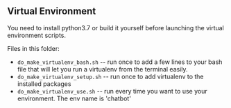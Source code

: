 ## Virtual Environment

You need to install python3.7 or build it yourself before launching the virtual environment scripts.

Files in this folder:
* `do_make_virtualenv_bash.sh` -- run once to add a few lines to your bash file that will let you run a virtualenv from the terminal easily.
* `do_make_virtualenv_setup.sh` -- run once to add virtualenv to the installed packages
* `do_make_virtualenv_use.sh` -- run every time you want to use your environment. The env name is 'chatbot'
